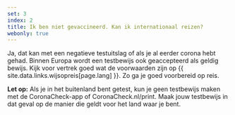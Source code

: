 ```yaml
---
set: 3
index: 2
title: Ik ben niet gevaccineerd. Kan ik internationaal reizen?
webonly: true
---
```

Ja, dat kan met een negatieve testuitslag of als je al eerder corona hebt gehad. Binnen Europa wordt een testbewijs ook geaccepteerd als geldig bewijs. Kijk voor vertrek goed wat de voorwaarden zijn op {{ site.data.links.wijsopreis[page.lang] }}. Zo ga je goed voorbereid op reis.

**Let op:** Als je in het buitenland bent getest, kun je geen testbewijs maken met de CoronaCheck-app of CoronaCheck.nl/print. Maak jouw testbewijs in dat geval op de manier die geldt voor het land waar je bent. 

